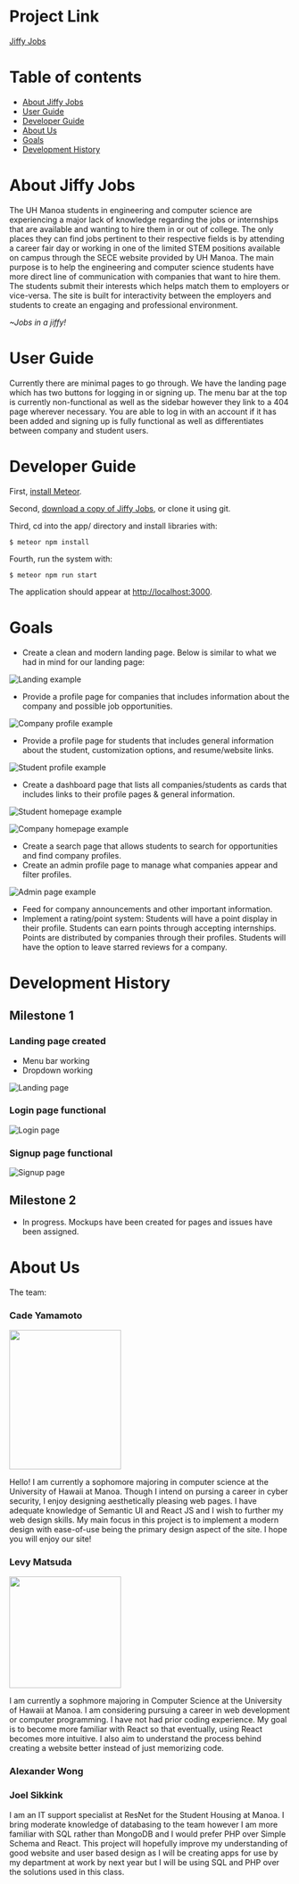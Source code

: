 
# Project Link
<a href="https://jiffyjobs.meteorapp.com/">Jiffy Jobs</a>

# Table of contents

* [About Jiffy Jobs](#about-jiffy-jobs)
* [User Guide](#user-guide)
* [Developer Guide](#developer-guide)
* [About Us](#about-us)
* [Goals](#goals)
* [Development History](#development-history)

# About Jiffy Jobs

   The UH Manoa students in engineering and computer science are experiencing a major lack of knowledge regarding the jobs or internships that are available and wanting to hire them in or out of college. The only places they can find jobs pertinent to their respective fields is by attending a career fair day or working in one of the limited STEM positions available on campus through the SECE website provided by UH Manoa. The main purpose is to help the engineering and computer science students have more direct line of communication with companies that want to hire them. The students submit their interests which helps match them to employers or vice-versa. The site is built for interactivity between the employers and students to create an engaging and professional environment.

*~Jobs in a jiffy!*

# User Guide
   Currently there are minimal pages to go through. We have the landing page which has two buttons for logging in or signing up. The menu bar at the top is currently non-functional as well as the sidebar however they link to a 404 page wherever necessary. You are able to log in with an account if it has been added and signing up is fully functional as well as differentiates between company and student users.
   
# Developer Guide
First, [install Meteor](https://www.meteor.com/install).

Second, [download a copy of Jiffy Jobs](https://github.com/jiffy-jobs/jiffy-jobs/archive/master.zip), or clone it using git.
  
Third, cd into the app/ directory and install libraries with:

```
$ meteor npm install
```

Fourth, run the system with:

```
$ meteor npm run start
```

The application should appear at [http://localhost:3000](http://localhost:3000).  

# Goals
* Create a clean and modern landing page. Below is similar to what we had in mind for our landing page:

![Landing example](images/landing-example.jpg)
 
* Provide a profile page for companies that includes information about the company and possible job opportunities.

![Company profile example](images/companyprofile.jpg)

* Provide a profile page for students that includes general information about the student, customization options, and resume/website links.

![Student profile example](images/studentprofile.jpg)

* Create a dashboard page that lists all companies/students as cards that includes links to their profile pages & general information.

 ![Student homepage example](images/studentpage.jpg)
 
 ![Company homepage example](images/companypage.jpg)
 
* Create a search page that allows students to search for opportunities and find company profiles.
* Create an admin profile page to manage what companies appear and filter profiles.

![Admin page example](images/admin.jpg)
* Feed for company announcements and other important information.
* Implement a rating/point system: Students will have a point display in their profile. Students can earn points through accepting internships. Points are distributed by companies through their profiles. Students will have the option to leave starred reviews for a company.

# Development History
<h2> Milestone 1 </h2>
<h3> Landing page created </h3>

* Menu bar working
* Dropdown working

![Landing page](images/landing.PNG)

<h3> Login page functional </h3>

![Login page](images/login.PNG)

<h3> Signup page functional </h3>

![Signup page](images/register.PNG)

<h2> Milestone 2 </h2>

* In progress. Mockups have been created for pages and issues have been assigned.

# About Us
The team:

<h3> Cade Yamamoto </h3>

<img src="images/cyprofile.jpg" width="200" height="250" />

Hello! I am currently a sophomore majoring in computer science at the University of Hawaii at Manoa. Though I intend on pursing a career in cyber security, I enjoy designing aesthetically pleasing web pages. I have adequate knowledge of Semantic UI and React JS and I wish to further my web design skills. My main focus in this project is to implement a modern design with ease-of-use being the primary design aspect of the site. I hope you will enjoy our site!

<h3> Levy Matsuda </h3>

<img src="images/lmimage.jpg" width="200" height="200" />

I am currently a sophmore majoring in Computer Science at the University of Hawaii at Manoa. I am considering pursuing a career in web development or computer programming. I have not had prior coding experience. My goal is to become more familiar with React so that eventually, using React becomes more intuitive. I also aim to understand the process behind creating a website better instead of just memorizing code.

<h3> Alexander Wong </h3>

<h3> Joel Sikkink </h3> 

I am an IT support specialist at ResNet for the Student Housing at Manoa. I bring moderate knowledge of databasing to the team however I am more familiar with SQL rather than MongoDB and I would prefer PHP over Simple Schema and React. This project will hopefully improve my understanding of good website and user based design as I will be creating apps for use by my department at work by next year but I will be using SQL and PHP over the solutions used in this class.  

